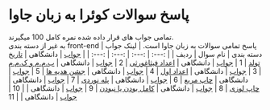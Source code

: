 # پاسخ سوالات کوئرا به زبان جاوا
تمامی جواب های قرار داده شده نمره کامل 100 میگیرند.
<br />به غیر از دسته بندی front-end پاسخ تمامی سوالات به زبان جاوا است.
| لینک جواب | دسته بندی | نام سوال | ردیف |
| :---: | :---: | :---: | :---: |
| [جواب]() | دانشگاهی | [تاریخ تولد](https://quera.org/problemset/615) | 1
| [جواب]() | دانشگاهی | [اعداد فیثاغورثی](https://quera.org/problemset/280) | 2
| [جواب]() | دانشگاهی | [ب.م.م و ک.م.م](https://quera.org/problemset/590) | 3
| [جواب]() | دانشگاهی | [اعداد اول](https://quera.org/problemset/293) | 4
| [جواب]() | دانشگاهی | [جشن هدیه ها](https://quera.org/problemset/660) | 5
| [جواب]() | دانشگاهی | [چاپ مربع](https://quera.org/problemset/591) | 6
| [جواب]() | دانشگاهی | [پله نوردی](https://quera.org/problemset/603) | 7
| [جواب]() | دانشگاهی | [چاپ لوزی](https://quera.org/problemset/618) | 8
| [جواب]() | دانشگاهی | [کامل بودن یا نبودن](https://quera.org/problemset/282) | 9
| [جواب]() | دانشگاهی | [](https://quera.org/problemset/615) | 10
| [جواب]() | دانشگاهی | [](https://quera.org/problemset/615) | 11






